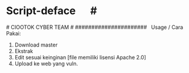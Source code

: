 # Script-deface      #
# CIOOTOK CYBER TEAM #
######################
 
 Usage / Cara Pakai:
 
 1. Download master
 2. Ekstrak
 3. Edit sesuai keinginan [file memiliki lisensi Apache 2.0]
 4. Upload ke web yang vuln.
 
 
